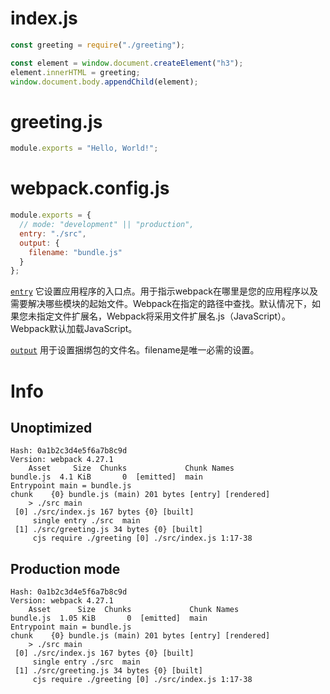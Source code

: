 # index.js

``` javascript
const greeting = require("./greeting");

const element = window.document.createElement("h3");
element.innerHTML = greeting;
window.document.body.appendChild(element);
```

# greeting.js
``` javascript
module.exports = "Hello, World!";
```

# webpack.config.js

``` javascript
module.exports = {
  // mode: "development" || "production",
  entry: "./src",
  output: {
    filename: "bundle.js"
  }
};
```

[`entry`](https://webpack.js.org/configuration/entry-context/#entry) 它设置应用程序的入口点。用于指示webpack在哪里是您的应用程序以及需要解决哪些模块的起始文件。Webpack在指定的路径中查找。默认情况下，如果您未指定文件扩展名，Webpack将采用文件扩展名.js（JavaScript）。Webpack默认加载JavaScript。

[`output`](https://webpack.js.org/configuration/output/#output-filename) 用于设置捆绑包的文件名。filename是唯一必需的设置。

# Info

## Unoptimized

```
Hash: 0a1b2c3d4e5f6a7b8c9d
Version: webpack 4.27.1
    Asset     Size  Chunks             Chunk Names
bundle.js  4.1 KiB       0  [emitted]  main
Entrypoint main = bundle.js
chunk    {0} bundle.js (main) 201 bytes [entry] [rendered]
    > ./src main
 [0] ./src/index.js 167 bytes {0} [built]
     single entry ./src  main
 [1] ./src/greeting.js 34 bytes {0} [built]
     cjs require ./greeting [0] ./src/index.js 1:17-38
```

## Production mode

```
Hash: 0a1b2c3d4e5f6a7b8c9d
Version: webpack 4.27.1
    Asset      Size  Chunks             Chunk Names
bundle.js  1.05 KiB       0  [emitted]  main
Entrypoint main = bundle.js
chunk    {0} bundle.js (main) 201 bytes [entry] [rendered]
    > ./src main
 [0] ./src/index.js 167 bytes {0} [built]
     single entry ./src  main
 [1] ./src/greeting.js 34 bytes {0} [built]
     cjs require ./greeting [0] ./src/index.js 1:17-38
```
